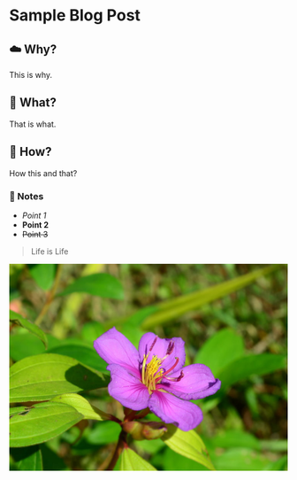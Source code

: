 # Sample Blog Post

## ☁️ Why?
This is why.

## 🤔 What?
That is what.

## 🔨 How?
How this and that?

### 📒 Notes
- _Point 1_
- **Point 2**
- ~~Point 3~~


> Life is Life

<img src='imgs/image.png'/>